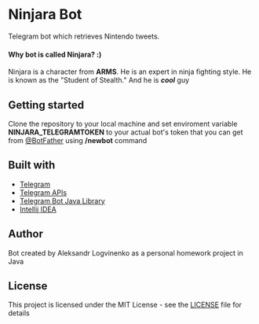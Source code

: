 # Ninjara Bot

Telegram bot which retrieves Nintendo tweets.

#### Why bot is called Ninjara? :)

Ninjara is a character from **ARMS**. He is an expert in ninja fighting style. He is known as the "Student of Stealth."
And he is ***cool*** guy

## Getting started

Clone the repository to your local machine and set enviroment variable **NINJARA_TELEGRAMTOKEN** to your actual bot's token that you can get from [@BotFather](t.me/BotFather) using **/newbot** command

## Built with

* [Telegram](https://telegram.org/)
* [Telegram APIs](https://core.telegram.org/bots/api)
* [Telegram Bot Java Library](https://github.com/rubenlagus/TelegramBots)
* [Intellij IDEA](https://www.jetbrains.com/idea/)

## Author

Bot created by Aleksandr Logvinenko as a personal homework project in Java

## License

This project is licensed under the MIT License - see the [LICENSE](https://github.com/Oxxyg33n/NinjaraBot/blob/master/LICENSE) file for details
